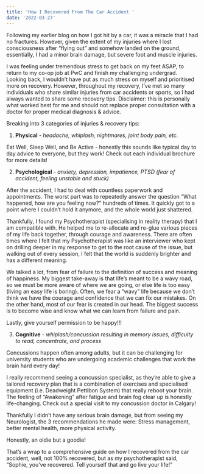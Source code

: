 ```yaml
---
title: 'How I Recovered From The Car Accident '
date: '2022-03-27'
---
```


Following my earlier blog on how I got hit by a car, it was a miracle that I had no fractures. However, given the extent of my injuries where I lost consciousness after “flying out” and somehow landed on the ground, essentially, I had a minor brain damage, but severe foot and muscle injuries.

I was feeling under tremendous stress to get back on my feet ASAP, to return to my co-op job at PwC and finish my challenging undergrad. Looking back, I wouldn’t have put as much stress on myself and prioritised more on recovery. However, throughout my recovery, I’ve met so many individuals who share similar injuries from car accidents or sports, so I had always wanted to share some recovery tips. Disclaimer: this is personally what worked best for me and should not replace proper consultation with a doctor for proper medical diagnosis & advice.

Breaking into 3 categories of injuries & recovery tips: 
1. **Physical** - _headache, whiplash, nightmares, joint body pain, etc._

Eat Well, Sleep Well, and Be Active - honestly this sounds like typical day to day advice to everyone, but they work! Check out each individual brochure for more details!


2. **Psychological** - _anxiety, depression, impatience, PTSD (fear of accident, feeling unstable and stuck)_ 

After the accident, I had to deal with countless paperwork and appointments. The worst part was to repeatedly answer the question “What happened, how are you feeling now?” hundreds of times. It quickly got to a point where I couldn’t hold it anymore, and the whole world just shattered.

Thankfully, I found my Psychotherapist (specialising in reality therapy) that I am compatible with. He helped me to re-allocate and re-glue various pieces of my life back together, through courage and awareness. There are often times where I felt that my Psychotherapist was like an interviewer who kept on drilling deeper in my response to get to the root cause of the issue, but walking out of every session, I felt that the world is suddenly brighter and has a different meaning.  

We talked a lot, from fear of failure to the definition of success and meaning of happiness. My biggest take-away is that life’s meant to be a wavy road, so we must be more aware of where we are going, or else life is too easy (living an easy life is boring). Often, we fear a “wavy” life because we don’t think we have the courage and confidence that we can fix our mistakes. On the other hand, most of our fear is created in our head. The biggest success is to become wise and know what we can learn from failure and pain. 

Lastly, give yourself permission to be happy!!! 

3. **Cognitive** - _whiplash/concussion resulting in memory issues, difficulty to read, concentrate, and process_ 

Concussions happen often among adults, but it can be challenging for university students who are undergoing academic challenges that work the brain hard every day! 

I really recommend seeing a concussion specialist, as they’re able to give a tailored recovery plan that is a combination of exercises and specialised equipment (i.e. Deadweight Pettibon System) that really reboot your brain. The feeling of “Awakening” after fatigue and brain fog clear up is honestly life-changing. Check out a special visit to my concussion doctor in Calgary!

Thankfully I didn’t have any serious brain damage, but from seeing my Neurologist, the 3 recommendations he made were:
	Stress management, better mental health, more physical activity.

Honestly, an oldie but a goodie!


That’s a wrap to a comprehensive guide on how I recovered from the car accident, well, not 100% recovered, but as my psychotherapist said, “Sophie, you’ve recovered. Tell yourself that and go live your life!”
